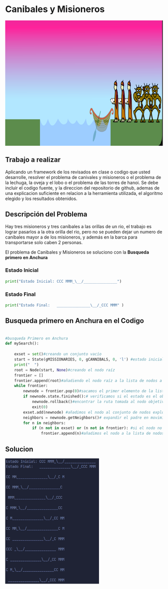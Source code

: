 # Canibales y Misioneros

<p>
<img src="./Cannibals-Missionaries-master/img.png" width="800" height="400" />
</p>

## Trabajo a realizar
Aplicando un framework de los revisados en clase o codigo que usted desarrolle, resolver el problema de canivales y misioneros o el problema de la lechuga, la oveja y el lobo o el problema de las torres de hanoi. Se debe incluir el codigo fuente, y la direccion del repositorio de github, ademas de una explicacion suficiente en relacion a la herramienta utilizada, el algoritmo elegido y los resultados obtenidos.

## Descripción del Problema
Hay tres misioneros y tres caníbales a las orillas de un rio, el trabajo es lograr pasarlos a la otra orilla del rio, pero no se pueden dejar un numero de caníbales mayor a de los misioneros, y además en la barca para transportarse solo caben 2 personas.

El problema de Canibales y Misioneros se soluciono con la __Busqueda primero en Anchura__


### Estado Inicial
```python
print("Estado Inicial: CCC MMM_\__/_______________")
```


### Estado Final
```python
print("Estado Final:   _______________\__/_CCC MMM" )
```

## Busqueda primero en Anchura en el Codigo

```python

#busqueda Primero en Anchura
def mySearch():

    exset = set()#creando un conjunto vacío
    start = State(gMISSIONARIES, 0, gCANNIBALS, 0, 'l') #estado inicial
    print("  ")
    root = Node(start, None)#creando el nodo raíz
    frontier = []
    frontier.append(root)#añadiendo el nodo raíz a la lista de nodos a explorar
    while frontier:
        newnode = frontier.pop(0)#sacamos el primer elemento de la lista y sera el nuevo nodo
        if newnode.state.finished():# verificamos si el estado es el objetivo o no
            newnode.rollback()#encontrar la ruta tomada al nodo objetivo
            exit(0)
        exset.add(newnode) #añadimos el nodo al conjunto de nodos explorados
        neighbors = newnode.getNeighbors()# expandir el padre en movimientos posibles y retorna una lista de nodos
        for n in neighbors:
            if (n not in exset) or (n not in frontier): #si el nodo no esta en el conjunto de nodos explorados o en la lista de nodos a explorar
                frontier.append(n)#añadimos el nodo a la lista de nodos a explorar

```

## Solucion

<p>
<img src="./Cannibals-Missionaries-master/Solucion.png" width="300" height="400" />
</p>